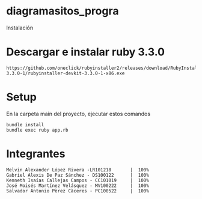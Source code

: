 # diagramasitos_progra

Instalación

# Descargar e instalar ruby 3.3.0

```
https://github.com/oneclick/rubyinstaller2/releases/download/RubyInstaller-3.3.0-1/rubyinstaller-devkit-3.3.0-1-x86.exe
```

# Setup

En la carpeta main del proyecto, ejecutar estos comandos

```
bundle install
bundle exec ruby app.rb
```
# Integrantes


```
Melvin Alexander López Rivera -LR101218       |  100%
Gabriel Alexis De Paz Sánchez - DS100122      |  100%
Kenneth Isaías Callejas Campos - CC101019     |  100%
José Moisés Martínez Velásquez - MV100222     |  100%
Salvador Antonio Pèrez Càceres - PC100522     |  100%
```
